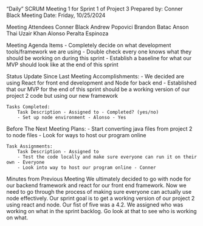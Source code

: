 “Daily” SCRUM Meeting 1 for Sprint 1 of Project 3
Prepared by: Conner Black
Meeting Date: Friday, 10/25/2024

Meeting Attendees
    Conner Black
    Andrew Popovici
    Brandon Batac
    Anson Thai
    Uzair Khan
    Alonso Peralta Espinoza
    
Meeting Agenda Items
    - Completely decide on what development tools/framework  we are using 
    - Double check every one knows what they should be working on during this sprint
    - Establish a baseline for what our MVP should look like at the end of this sprint

Status Update Since Last Meeting
    Accomplishments:
        - We decided are using React for front end development and Node for back end
        - Established that our MVP for the end of this sprint should be a working version of our project 2 code but using our new framework

    Tasks Completed:
        Task Description - Assigned to - Completed? (yes/no)
        - Set up node environment - Alonso - Yes

Before The Next Meeting
    Plans:
        - Start converting java files from project 2 to node files
        - Look for ways to host our program online

    Task Assignments:
        Task Description - Assigned to
        - Test the code locally and make sure everyone can run it on their own - Everyone
        - Look into way to host our program online - Conner

Minutes from Previous Meeting
    We ultimately decided to go with node for our backend framework and react for our front end framework. 
    Now we need to go through the process of making sure everyone can actually use node effectively. Our 
    sprint goal is to get a working version of our project 2 using react and node.  Our fist of five was 
    a 4.2. We assigned who was working on what in the sprint backlog. Go look at that to see who is working 
    on what.